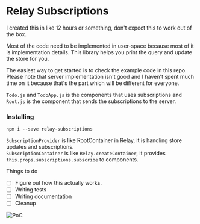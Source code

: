 # Relay Subscriptions
I created this in like 12 hours or something, don't expect this to work out of the box.

Most of the code need to be implemented in user-space because most of it is implementation details.
This library helps you print the query and update the store for you.  

The easiest way to get started is to check the example code in this repo. Please note that server implementation isn't good and I haven't spent much time on it because that's the part which will be different for everyone.  

`Todo.js` and `TodoApp.js` is the components that uses subscriptions and `Root.js` is the component that sends the subscriptions to the server.

### Installing
`npm i --save relay-subscriptions`

`SubscriptionProvider` is like RootContainer in Relay, it is handling store updates and subscriptions.  
`SubscriptionContainer` is like `Relay.createContainer`, it provides `this.props.subscriptions.subscribe` to components.


Things to do  
* [ ] Figure out how this actually works.
* [ ] Writing tests
* [ ] Writing documentation
* [ ] Cleanup

![PoC](http://g.recordit.co/zZfGNmYJTr.gif)
